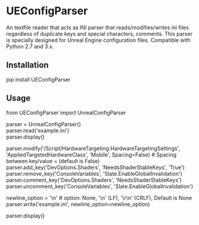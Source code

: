 # UEConfigParser

An textfile reader that acts as INI parser that reads/modifies/writes ini files regardless of duplicate keys and special characters, comments.
This parser is specially designed for Unreal Engine configuration files.
Compatible with Python 2.7 and 3.x.

## Installation

pip install UEConfigParser

## Usage

from UEConfigParser import UnrealConfigParser

parser = UnrealConfigParser()  
parser.read('example.ini')  
parser.display()  

parser.modify('/Script/HardwareTargeting.HardwareTargetingSettings', 'AppliedTargetedHardwareClass', 'Mobile', Spacing=False)  # Spacing between key/value = (default is False)  
parser.add_key('DevOptions.Shaders', 'NeedsShaderStableKeys', 'True')  
parser.remove_key('ConsoleVariables', 'Slate.EnableGlobalInvalidation')  
parser.comment_key('DevOptions.Shaders', 'NeedsShaderStableKeys')  
parser.uncomment_key('ConsoleVariables', 'Slate.EnableGlobalInvalidation')  

newline_option = '\n'  # option: None, '\n' (LF), '\r\n' (CRLF),  Default is None
parser.write('example.ini', newline_option=newline_option)  

parser.display()  
